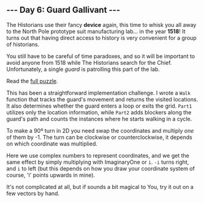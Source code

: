 ## --- Day 6: Guard Gallivant ---
The Historians use their fancy __device__ again, this time to whisk you all away to the North Pole prototype suit manufacturing lab... in the year __1518__! It turns out that having direct access to history is very convenient for a group of historians.

You still have to be careful of time paradoxes, and so it will be important to avoid anyone from 1518 while The Historians search for the Chief. Unfortunately, a single <em>guard</em> is patrolling this part of the lab.

Read the [full puzzle](https://adventofcode.com/2024/day/6).

This has been a straightforward implementation challenge. I wrote a `Walk` function that tracks the guard's movement and returns the visited locations. It also determines whether the guard enters a loop or exits the grid. `Part1` utilizes only the location information, while `Part2` adds blockers along the guard's path and counts the instances where he starts walking in a cycle.

To make a 90º turn in 2D you need swap the coordinates and multiply _one_ of them by -1. The turn can be clockwise or counterclockwise, it depends on which coordinate was multiplied. 

Here we use complex numbers to represent coordinates, and we get the same effect by simply multiplying with ImaginaryOne or `i`. `-i` turns right, and `i` to left (but this depends on how you draw your coordinate system of course, 'i' points upwards in mine). 

It's not complicated at all, but if sounds a bit magical to You, try it out on a few vectors by hand.
